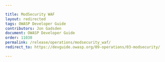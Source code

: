 ```yaml
---

title: ModSecurity WAF
layout: redirected
tags: OWASP Developer Guide
contributors: Jon Gadsden
document: OWASP Developer Guide
order: 11030
permalink: /release/operations/modsecurity_waf/
redirect_to: https://devguide.owasp.org/09-operations/03-modsecurity/

---
```

